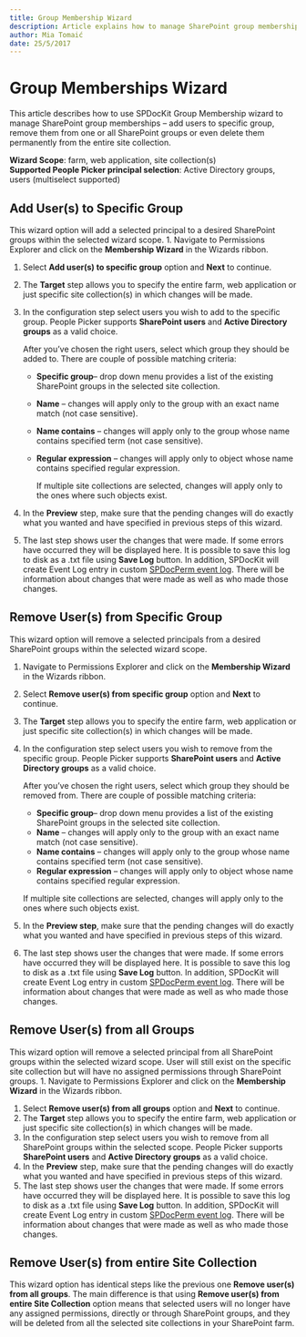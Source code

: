```yaml
---
title: Group Membership Wizard
description: Article explains how to manage SharePoint group memberships
author: Mia Tomaić
date: 25/5/2017
---
```


# Group Memberships Wizard

This article describes how to use SPDocKit Group Membership wizard to manage SharePoint group memberships – add users to specific group, remove them from one or all SharePoint groups or even delete them permanently from the entire site collection.

**Wizard Scope**: farm, web application, site collection\(s\)  
**Supported People Picker principal selection**: Active Directory groups, users \(multiselect supported\)

## Add User\(s\) to Specific Group

This wizard option will add a selected principal to a desired SharePoint groups within the selected wizard scope. 1. Navigate to Permissions Explorer and click on the **Membership Wizard** in the Wizards ribbon.

1. Select **Add user\(s\) to specific group** option and **Next** to continue.
2. The **Target** step allows you to specify the entire farm, web application or just specific site collection\(s\) in which changes will be made.
3. In the configuration step select users you wish to add to the specific group. People Picker supports **SharePoint users** and **Active Directory groups** as a valid choice.

   After you’ve chosen the right users, select which group they should be added to. There are couple of possible matching criteria:

   * **Specific group**– drop down menu provides a list of the existing SharePoint groups in the selected site collection.
   * **Name** – changes will apply only to the group with an exact name match \(not case sensitive\).
   * **Name contains** – changes will apply only to the group whose name contains specified term \(not case sensitive\).
   * **Regular expression** – changes will apply only to object whose name contains specified regular expression.

     If multiple site collections are selected, changes will apply only to the ones where such objects exist.

4. In the **Preview** step, make sure that the pending changes will do exactly what you wanted and have specified in previous steps of this wizard.
5. The last step shows user the changes that were made. If some errors have occurred they will be displayed here. It is possible to save this log to disk as a .txt file using **Save Log** button. In addition, SPDocKit will create Event Log entry in custom [SPDocPerm event log](group-memberships-wizard.md#internal/permission-management/spdockit-permission-management-event-log). There will be information about changes that were made as well as who made those changes.

## Remove User\(s\) from Specific Group

This wizard option will remove a selected principals from a desired SharePoint groups within the selected wizard scope.

1. Navigate to Permissions Explorer and click on the **Membership Wizard** in the Wizards ribbon.
2. Select **Remove user\(s\) from specific group** option and **Next** to continue.
3. The **Target** step allows you to specify the entire farm, web application or just specific site collection\(s\) in which changes will be made.
4. In the configuration step select users you wish to remove from the specific group. People Picker supports **SharePoint users** and **Active Directory groups** as a valid choice.

   After you’ve chosen the right users, select which group they should be removed from. There are couple of possible matching criteria:

   * **Specific group**– drop down menu provides a list of the existing SharePoint groups in the selected site collection.
   * **Name** – changes will apply only to the group with an exact name match \(not case sensitive\).
   * **Name contains** – changes will apply only to the group whose name contains specified term \(not case sensitive\).
   * **Regular expression** – changes will apply only to object whose name contains specified regular expression.

   If multiple site collections are selected, changes will apply only to the ones where such objects exist.

5. In the **Preview step**, make sure that the pending changes will do exactly what you wanted and have specified in previous steps of this wizard.
6. The last step shows user the changes that were made. If some errors have occurred they will be displayed here. It is possible to save this log to disk as a .txt file using **Save Log** button. In addition, SPDocKit will create Event Log entry in custom [SPDocPerm event log](group-memberships-wizard.md#internal/permission-management/spdockit-permission-management-event-log). There will be information about changes that were made as well as who made those changes.

## Remove User\(s\) from all Groups

This wizard option will remove a selected principal from all SharePoint groups within the selected wizard scope. User will still exist on the specific site collection but will have no assigned permissions through SharePoint groups. 1. Navigate to Permissions Explorer and click on the **Membership Wizard** in the Wizards ribbon.

1. Select **Remove user\(s\) from all groups** option and **Next** to continue.
2. The **Target** step allows you to specify the entire farm, web application or just specific site collection\(s\) in which changes will be made.
3. In the configuration step select users you wish to remove from all SharePoint groups within the selected scope. People Picker supports **SharePoint users** and **Active Directory groups** as a valid choice.
4. In the **Preview** step, make sure that the pending changes will do exactly what you wanted and have specified in previous steps of this wizard.
5. The last step shows user the changes that were made. If some errors have occurred they will be displayed here. It is possible to save this log to disk as a .txt file using **Save Log** button. In addition, SPDocKit will create Event Log entry in custom [SPDocPerm event log](group-memberships-wizard.md#internal/permission-management/spdockit-permission-management-event-log). There will be information about changes that were made as well as who made those changes.

## Remove User\(s\) from entire Site Collection

This wizard option has identical steps like the previous one **Remove user\(s\) from all groups**. The main difference is that using **Remove user\(s\) from entire Site Collection** option means that selected users will no longer have any assigned permissions, directly or through SharePoint groups, and they will be deleted from all the selected site collections in your SharePoint farm.

